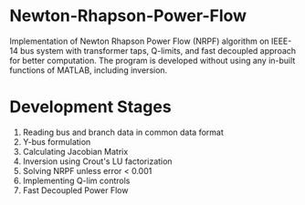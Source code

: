# Newton-Rhapson-Power-Flow
Implementation of Newton Rhapson Power Flow (NRPF) algorithm on IEEE-14 bus system with transformer taps, Q-limits, and fast decoupled approach for better computation. The program is developed without using any in-built functions of MATLAB, including inversion.  

# Development Stages
1. Reading bus and branch data in common data format 
1. Y-bus formulation
2. Calculating Jacobian Matrix
3. Inversion using Crout's LU factorization 
4. Solving NRPF unless error < 0.001
5. Implementing Q-lim controls
6. Fast Decoupled Power Flow
